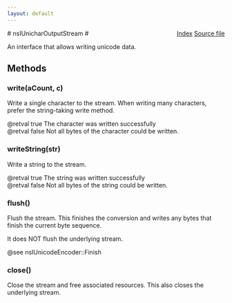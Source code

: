 ```yaml
---
layout: default
---
```

<div class='links' style='float:right'><a href="../index.html">Index</a>
<a href="http://dxr.mozilla.org/mozilla-central/source/xpcom/io/nsIUnicharOutputStream.idl">Source file</a>
</div>
# nsIUnicharOutputStream #
  
An interface that allows writing unicode data.  
  

## Methods ##

### write(aCount, c) ###
  
Write a single character to the stream. When writing many characters,  
prefer the string-taking write method.  
  
@retval true The character was written successfully  
@retval false Not all bytes of the character could be written.  
  

### writeString(str) ###
  
Write a string to the stream.  
  
@retval true The string was written successfully  
@retval false Not all bytes of the string could be written.  
  

### flush() ###
  
Flush the stream. This finishes the conversion and writes any bytes that  
finish the current byte sequence.  
  
It does NOT flush the underlying stream.  
  
@see nsIUnicodeEncoder::Finish  
  

### close() ###
  
Close the stream and free associated resources. This also closes the  
underlying stream.  
  
